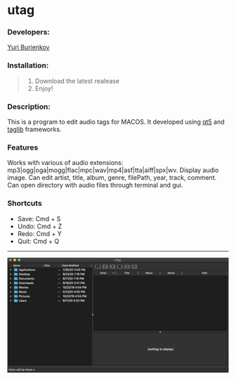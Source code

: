 # utag
### Developers:
[Yuri Burienkov](https://github.com/ronald112)

### Installation:
>1. Download the latest realease
>2. Enjoy!

### Description:
This is a program to edit audio tags for MACOS. It developed using [qt5](https://github.com/qt/qt5) and [taglib](https://github.com/taglib/taglib) frameworks.

### Features
Works with various of audio extensions: mp3|ogg|oga|mogg|flac|mpc|wav|mp4|asf|tta|aiff|spx|wv. Display audio image. Can edit artist, title, album, genre, filePath, year, track, comment. Can open directory with audio files through terminal and gui.

### Shortcuts
<ul>
  <li>Save: Cmd + S</li>
  <li>Undo: Cmd + Z</li>
  <li>Redo: Cmd + Y</li>
  <li>Quit: Cmd + Q</li>  
</ul>

--------
![utag Main window view](demo/mainWindowView.png)
